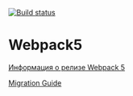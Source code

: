 [![Build status](https://ci.appveyor.com/api/projects/status/4y5ipr8ri7ys6hk9/branch/master?svg=true)](https://ci.appveyor.com/project/Sergius92739/ahj-1-environment/branch/master)

# Webpack5

[Информация о релизе Webpack 5](https://webpack.js.org/blog/2020-10-10-webpack-5-release/)

[Migration Guide](https://webpack.js.org/migrate/5/)
